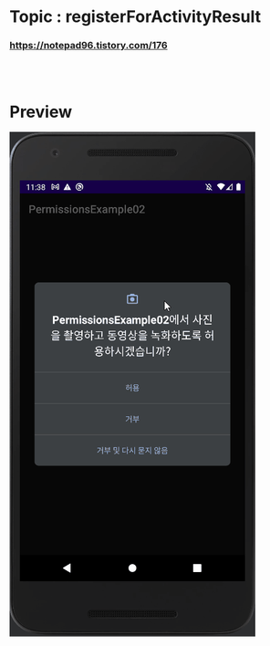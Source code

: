# Topic : registerForActivityResult


### https://notepad96.tistory.com/176


<br><br>

# Preview

![preview](preview.gif)

